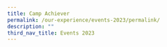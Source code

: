```yaml
---
title: Camp Achiever
permalink: /our-experience/events-2023/permalink/
description: ""
third_nav_title: Events 2023
---
```

